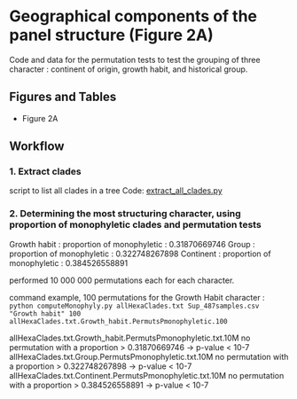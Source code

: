 # Geographical components of the panel structure (Figure 2A)
Code and data for the permutation tests to test the grouping of three character : continent of origin, growth habit, and historical group.

## Figures and Tables
* Figure 2A

## Workflow
### 1. Extract clades 
script to list all clades in a tree
Code: [extract_all_clades.py](extract_all_clades.py) 


### 2. Determining the most structuring character, using proportion of monophyletic clades and permutation tests

Growth habit   : proportion of monophyletic :  0.31870669746
Group          : proportion of monophyletic :  0.322748267898
Continent      : proportion of monophyletic :  0.384526558891


performed 10 000 000 permutations each for each character.

command example, 100 permutations for the Growth Habit character : 
`python computeMonophyly.py allHexaClades.txt Sup_487samples.csv "Growth habit" 100 allHexaClades.txt.Growth_habit.PermutsPmonophyletic.100`


allHexaClades.txt.Growth_habit.PermutsPmonophyletic.txt.10M
	no permutation with a proportion > 0.31870669746  -> p-value < 10-7
allHexaClades.txt.Group.PermutsPmonophyletic.txt.10M
	no permutation with a proportion > 0.322748267898 -> p-value < 10-7
allHexaClades.txt.Continent.PermutsPmonophyletic.txt.10M
	no permutation with a proportion > 0.384526558891 -> p-value < 10-7


